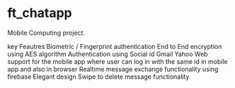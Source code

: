 # ft_chatapp

Mobile Computing project.


 key Feautres
Biometric / Fingerprint authentication
End to End encryption using AES algorithm
Authentication using Social id 
    Gmail
    Yahoo
Web support for the mobile app where user can log in with the same id in mobile app and also in browser
Realtime message exchange functionality using firebase
Elegant design
Swipe to delete  message functionality
